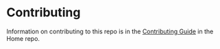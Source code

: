 Contributing
======

Information on contributing to this repo is in the [Contributing Guide](https://github.com/aspnet/Home/blob/dev/CONTRIBUTING.md) in the Home repo.